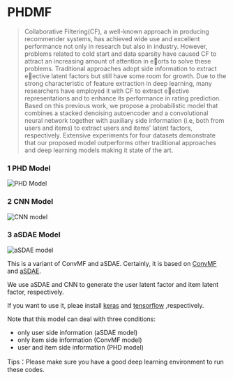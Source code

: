 # PHDMF

> Collaborative Filtering(CF), a well-known approach in producing recommender systems,
has achieved wide use and excellent performance not only in research but also in industry.
However, problems related to cold start and data sparsity have caused CF to attract an
increasing amount of attention in eorts to solve these problems. Traditional approaches
adopt side information to extract eective latent factors but still have some room for
growth. Due to the strong characteristic of feature extraction in deep learning, many
researchers have employed it with CF to extract eective representations and to enhance its
performance in rating prediction. Based on this previous work, we propose a probabilistic
model that combines a stacked denoising autoencoder and a convolutional neural network
together with auxiliary side information (i.e, both from users and items) to extract users and
items' latent factors, respectively. Extensive experiments for four datasets demonstrate that
our proposed model outperforms other traditional approaches and deep learning models
making it state of the art.
### 1 PHD Model
![PHD Model](https://github.com/daicoolb/PHDMF/blob/master/PHD.png)

### 2 CNN Model
![CNN model](https://github.com/daicoolb/PHDMF/blob/master/CNN.png)

### 3 aSDAE Model
![aSDAE model](https://github.com/daicoolb/PHDMF/blob/master/aSDAE.png)

This is a variant of ConvMF and aSDAE. Certainly, it is based on [ConvMF](http://dm.postech.ac.kr/~cartopy/ConvMF/) and [aSDAE](https://www.aaai.org/ocs/index.php/AAAI/AAAI17/paper/download/14676/13916).

We use aSDAE and CNN to generate the user latent factor and item latent factor, respectively.

If you want to use it, pleae install [keras](keras.io) and [tensorflow](http://tensorflow.org/) ,respectively.

Note that this model can deal with three conditions: 
- only user side information (aSDAE model)
- only item side information (ConvMF model)
- user and item side information (PHD model)

Tips：Please make sure you have a good deep learning environment to run these codes.
